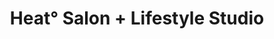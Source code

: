 ---
title: "Heat° Salon + Lifestyle Studio"
url: /mankato/heatdeg-salon-lifestyle-studio/
shop: hairdresser
---